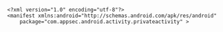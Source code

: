     <?xml version="1.0" encoding="utf-8"?>
    <manifest xmlns:android="http://schemas.android.com/apk/res/android"
        package="com.appsec.android.activity.privateactivity" >